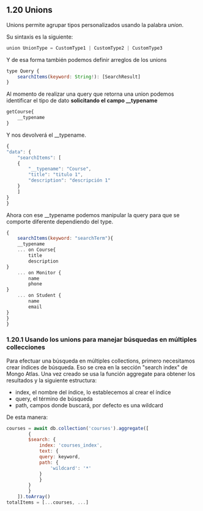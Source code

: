 ## 1.20 Unions

Unions permite agrupar tipos personalizados usando la palabra *union*.

Su sintaxis es la siguiente:

``` javascript
union UnionType = CustomType1 | CustomType2 | CustomType3
```

Y de esa forma también podemos definir arreglos de los unions

``` javascript
type Query {
    searchItems(keyword: String!): [SearchResult]
}
```

Al momento de realizar una query que retorna una union podemos
identificar el tipo de dato **solicitando el campo \_\_typename**

``` javascript
getCourse{
    __typename
} 
```

Y nos devolverá el \_\_typename.

``` javascript
{
"data": {
    "searchItems": [
    {
        "__typename": "Course",
        "title": "titulo 1",
        "description": "descripción 1"
    }
    ]
}
}
```

Ahora con ese \_\_typename podemos manipular la query para que se
comporte diferente dependiendo del type.

``` javascript
{
    searchItems(keyword: "searchTerm"){
    __typename
    ... on Course{
        title
        description
}
    ... on Monitor {
        name
        phone
}
    ... on Student {
        name
        email
}
}
}
```

### 1.20.1 Usando los unions para manejar búsquedas en múltiples collecciones

Para efectuar una búsqueda en múltiples collections, primero necesitamos
crear índices de búsqueda. Eso se crea en la sección "search index" de
Mongo Atlas. Una vez creado se usa la función aggregate para obtener los
resultados y la siguiente estructura:

-   index, el nombre del índice, lo establecemos al crear el índice
-   query, el término de búsqueda
-   path, campos donde buscará, por defecto es una wildcard

De esta manera:

``` javascript
courses = await db.collection('courses').aggregate([
        {
        $search: {
            index: 'courses_index',
            text: {
            query: keyword,
            path: {
                'wildcard': '*'
            }
            }
        }
        }
    ]).toArray()
totalItems = [...courses, ...]
```


